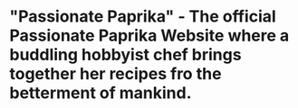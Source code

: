 # "Passionate Paprika" - The official Passionate Paprika Website where a buddling hobbyist chef brings together her recipes fro the betterment of mankind.

